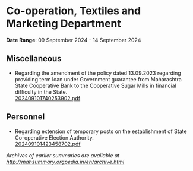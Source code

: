 # Co-operation, Textiles and Marketing Department

**Date Range**: 09 September 2024 - 14 September 2024


## Miscellaneous
- Regarding the amendment of the policy dated 13.09.2023 regarding providing term loan under Government guarantee from Maharashtra State Cooperative Bank to the Cooperative Sugar Mills in financial difficulty in the State.\
  [202409101740253902.pdf](https://gr.maharashtra.gov.in/Site/Upload/Government%20Resolutions/English/202409101740253902.pdf)

## Personnel
- Regarding extension of temporary posts on the establishment of State Co-operative Election Authority.\
  [202409101423458702.pdf](https://gr.maharashtra.gov.in/Site/Upload/Government%20Resolutions/English/202409101423458702.pdf)


*Archives of earlier summaries are available at http://mahsummary.orgpedia.in/en/archive.html*